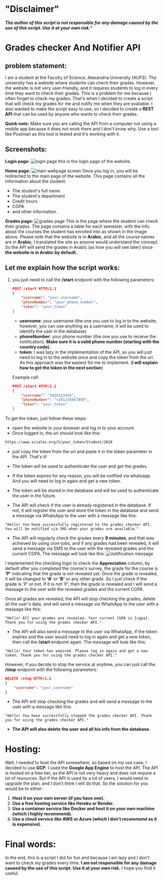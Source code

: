 # "Disclaimer" 
***The author of this script is not responsible for any damage caused by the use of this script. Use it at your own risk.****

# Grades checker And Notifier API


## problem statement:
 I am a student at the Faculty of Science, Alexandria University (AUFS). The university has a website where students can check their grades. However, the website is not very user-friendly, and it requires students to log in every time they want to check their grades. This is a problem for me because I often forget to check my grades. That's when I decided to create a script that will check my grades for me and notify me when they are available. I also wanted to make the script easy to use, so I decided to create a **REST API** that can be used by anyone who wants to check their grades.

**Quick note:** Make sure you are calling the API from a computer not using a mobile app because it does not work there and I don't know why. Use a tool like Postman as this tool is tested and it's working with it.

## Screenshots:
**Login page:**
![login page](assets/login_page.jpeg)
this is the login page of the website.

**Home page:**
![main webpage screen](assets/main_page.jpeg)
Once you log in, you will be redirected to the main page of the website. This page contains all the information about the student:
- The student's full name
- The student's department
- Credit hours
- CGPA
- and other information. 

**Grades page:**
![grades page](assets/grades_page.jpeg)
This is the page where the student can check their grades. The page contains a table for each semester, with the info about the courses the student has enrolled into as shown in the image above.
Please note that the website is in **Arabic**, and all the course names are in **Arabic**, I translated the site so anyone would understand the concept. So the API will send the grades in Arabic (as how you will see later) since **the website is in Arabic by default.**.

## Let me explain how the script works:

1. you just need to call the **/start** endpoint with the following parameters:
    ```json
    POST /start HTTP/1.1
    {
        "username": "your_username",
        "phoneNumber": "your_phone_number",
        "token": "your_token"
    }
    ```

    - **username**: your username (the one you use to log in to the website, however, you can use anything as a username, it will be used to identify the user in the database)
    - **phoneNumber**: your phone number (the one you use to receive the notification). **Make sure it is a valid phone number (starting with the country code).**
    - **token**: I was lazy in the implementation of the API, so you will just need to log in to the website once and copy the token from the url. As this approach was the easiest for me to implement. (**I will explain how to get the token in the next section**)

    Example call:
    ```json
    POST /start HTTP/1.1
    {
        "username": "2024123456",
        "phoneNumber": "+201234567890",
        "token": "your_token"
    }
    ```

To get the token, just follow these steps:
- open the website in your browser and log in to your account.
- Once logged in, the url should look like this:
```bash
https://www.scialex.org/S/your_token/Student/2018
```
- just copy the token from the url and paste it in the token parameter in the API. That's it!
- The token will be used to authenticate the user and get the grades.
- If the token expires for any reason, you will be notified via whatsapp. And you will need to log in again and get a new token.
- The token will be stored in the database and will be used to authenticate the user in the future.


- The API will check if the user is already registered in the database. If not, it will register the user and store the token in the database and send a message via WhatsApp to the user with a  message like this:
```
"Hello! You have successfully registered to the grades checker API. You will be notified via SMS when your grades are available."
```
- The API will regularly check the grades every **9 minutes**, and that was achieved by using cron-jobs, and if any grades had been revealed, it will send a message via SMS to the user with the revealed grades and the current CGPA. The message will look like this:
![notification message](assets/grades_notification.jpg)

I implemented the checking logic to check the **Appreciation** column, by default after you completed the course's survey, the grade for the course is **'P'** indicating that the grade is not revealed yet. Once the grade is revealed, it will be changed to **'A'** or **'B'** or any other grade. So I just check if the grade is 'P' or not. If it is not 'P', then the grade is revealed and I will send a message to the user with the revealed grades and the current CGPA.

Once all grades are revealed, the API will stop checking the grades, delete all the user's data, and will send a message via WhatsApp to the user with a message like this:
```
"Hello! All your grades are revealed. Your current CGPA is {cgpa}. Thank you for using the grades checker API."
```
- The API will also send a message to the user via WhatsApp, if the token expires and the user would need to log in again and get a new token, then call the **/start** endpoint again. The message will look like this:
```
"Hello! Your token has expired. Please log in again and get a new token. Thank you for using the grades checker API."
```
However, if you decide to stop the service at anytime, you can just call the **/stop** endpoint with the following parameters:
```json
DELETE /stop HTTP/1.1
{
    "username": "your_username"
}
```
- The API will stop checking the grades and will send a message to the user with a message like this:
```
"Hello! You have successfully stopped the grades checker API. Thank you for using the grades checker API."
```
- **The API will also delete the user and all his info from the database.**

# Hosting:
Well, I needed to host the API somewhere, so based on my use case, I decided to use **GCP**. I used the **Google App Engine** to host the API. The API is hosted on a free tier, as the API is not very heavy and does not require a lot of resources. But if the API is used by a lot of users, I would need to upgrade the plan, and I don't think I will do that. So the solution for you would be to either:
 
1. **Host it on your own server (if you have one).**
2. **Use a free hosting service like Heroku or Render.**
3. **Use a container service like Docker and host it on your own machine (which I highly recommend).**
4. **Use a cloud service like AWS or Azure (which I don't recommend as it is expensive).**

# Final words:
In the end, this is a script I did for fun and because I am lazy and I don't want to check my grades every time. **I am not responsible for any damage caused by the use of this script. Use it at your own risk.** I hope you find it useful.
